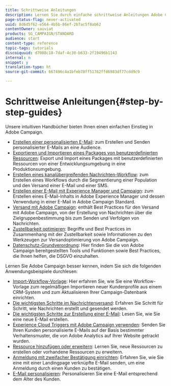 ```yaml
---
title: Schrittweise Anleitungen
description: Lernen Sie durch einfache schrittweise Anleitungen Adobe Campaign kennen und erleben Sie die Vorteile dieser Lösung.
page-status-flag: never-activated
uuid: 8d6d5f62-e564-4b5b-86ef-2b7ac5f8ab62
contentOwner: sauviat
products: SG_CAMPAIGN/STANDARD
audience: start
content-type: reference
topic-tags: tutorials
discoiquuid: d7088c18-7daf-4c30-b633-2f19496b1143
internal: n
snippet: y
translation-type: ht
source-git-commit: 667496c4a1bfeb78ff51762ffd6983df77cdd9c9

---
```



# Schrittweise Anleitungen{#step-by-step-guides}

Unsere intuitiven Handbücher bieten Ihnen einen einfachen Einstieg in Adobe Campaign.

* [Erstellen einer personalisierten E-Mail](https://helpx.adobe.com/de/campaign/kb/acs-get-started-with-emails.html): zum Erstellen und Senden personalisierter E-Mails an eine Audience.
* [Exportieren und Importieren eines Packages von benutzerdefinierten Ressourcen](https://docs.campaign.adobe.com/doc/standard/getting_started/de/ACS_ImportExport.html): Export und Import eines Packages mit benutzerdefinierten Ressourcen von einer Entwicklungsumgebung in eine Produktionsumgebung.
* [Erstellen eines kanalübergreifenden Nachrichten-Workflow](../../automating/using/workflow-cross-channel-delivery.md): zum Erstellen eines Workflows durch die Segmentierung einer Population und den Versand einer E-Mail und einer SMS.
* [Erstellen einer E-Mail mit Experience Manager und Campaign](https://docs.campaign.adobe.com/doc/standard/getting_started/de/ACS_AEM.html): zum Erstellen eines E-Mail-Inhalts in Adobe Experience Manager und dessen Verwendung in einer E-Mail in Adobe Campaign Standard.
* [Versand mit Adobe Campaign](https://helpx.adobe.com/de/campaign/kb/delivery-best-practices.html): enthält Best Practices für den Versand mit Adobe Campaign, von der Erstellung von Nachrichten über die Zielgruppenbestimmung bis zum Senden und Verfolgen von Nachrichten.
* [Zustellbarkeit optimieren](../../sending/using/about-deliverability.md): Begriffe und Best Practices im Zusammenhang mit der Zustellbarkeit sowie Informationen zu den Werkzeugen zur Versandoptimierung von Adobe Campaign.
* [Datenschutz-Grundverordnung](https://docs.campaign.adobe.com/doc/standard/getting_started/de/ACS_GDPR.html): Hier finden Sie die von Adobe Campaign bereitgestellten Tools und Funktionen sowie Best Practices, die Ihnen helfen, die DSGVO einzuhalten.

Lernen Sie Adobe Campaign besser kennen, indem Sie sich die folgenden Anwendungsbeispiele durchlesen:

* [Import-Workflow-Vorlage](../../automating/using/importing-data.md#example--import-workflow-template): Hier erfahren Sie, wie Sie eine Workflow-Vorlage zum regelmäßigen Importieren neuer Kundenprofile aus einem CRM-System und zum Aktualisieren Ihrer Campaign-Datenbank einrichten.
* [Die wichtigsten Schritte im Nachrichtenversand](../../channels/using/key-steps-to-send-a-message.md): Erfahren Sie Schritt für Schritt, wie Nachrichten erstellt und gesendet werden.
* [Die wichtigsten Schritte zur Erstellung einer E-Mail](../../designing/using/designing-from-scratch.md#designing-an-email-content-from-scratch): Lesen Sie, wie Sie eine neue E-Mail erstellen.
* [Experience Cloud Triggers mit Adobe Campaign verwenden](../../integrating/using/abandonment-triggers-use-cases.md): Senden Sie Ihren Kunden personalisierte E-Mails auf der Basis bestimmter Verhaltensmuster, die von Adobe Analytics auf Ihrer Website getrackt wurden.
* [Ressource hinzufügen oder erweitern](../../developing/using/key-steps-to-add-a-resource.md): Lernen Sie, neue Ressourcen zu erstellen oder vorhandene Ressourcen zu erweitern.
* [Anmeldung mit zweifacher Bestätigung einrichten](../../channels/using/setting-up-a-double-opt-in-process.md): Erfahren Sie, wie Sie eine mit einer Landingpage verknüpfte E-Mail senden, um eine Anmeldung durch einen Kunden zu bestätigen.
* [E-Mail personalisieren](../../designing/using/personalization.md#example-email-personalization): Personalisieren Sie eine E-Mail entsprechend dem Alter des Kunden.
